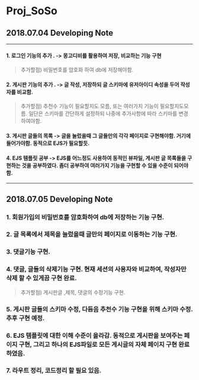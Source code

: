 # Proj_SoSo

## 2018.07.04 Developing Note
* * *

#### 1. 로그인 기능의 추가 . -> 몽고디비를 활용하여 저장, 비교하는 기능 구현
> 추가할점) 비밀번호를 암호화 하여 db에 저장해야함.

#### 2. 게시판 기능의 추가 . -> 글 작성, 저장하되 글 스키마에 유저아이디 속성을 두어 작성자를 비교함.
> 추가할점) 추천수 기능이 필요할지도 모름, 또는 여러가지 기능이 필요할지도모름. 일단은 스키마를 간단하게 설정하되 나중에 추가사항에 따라 스키마를 변경하여야함.

#### 3. 게시판 글들의 목록 -> 글을 눌렀을때 그 글들만의 각각 페이지로 구현해야함. 거기에 들어가야함. 동적으로 EJS가 필요할듯.
 
#### 4. EJS 템플릿 공부 -> EJS를 어느정도 사용하여 동적인 뷰파일, 게시판 글 목록들을 구현하는 것을 공부하였다. 좀더 공부하여 여러가지 기능을 구현할 수 있을 수준이 되어야함.

* * *
## 2018.07.05 Developing Note

### 1. 회원가입의 비밀번호를 암호화하여 db에 저장하는 기능 구현.

### 2. 글 목록에서 제목을 눌렀을때 글만의 페이지로 이동하는 기능 구현.

### 3. 댓글기능 구현.

### 4. 댓글, 글들의 삭제기능 구현. 현재 세션의 사용자와 비교하여, 작성자만 삭제 할 수 있게끔 구현 완료.
> 추가할점) 게시판글 ,제목, 댓글의 수정기능 구현.
### 5. 게시판 글들의 스키마 수정, 다듬음 추천수 기능 구현을 위해 스키마 수정. 추후 구현 예정.

### 6. EJS 템플릿에 대한 이해 수준이 올라감. 동적으로 게시판을 보여주는 페이지 구현, 그리고 하나의 EJS파일로 모든 게시글의 자체 페이지 구현 완료하였음.

### 7. 라우트 정리, 코드정리 할 필요 있음.